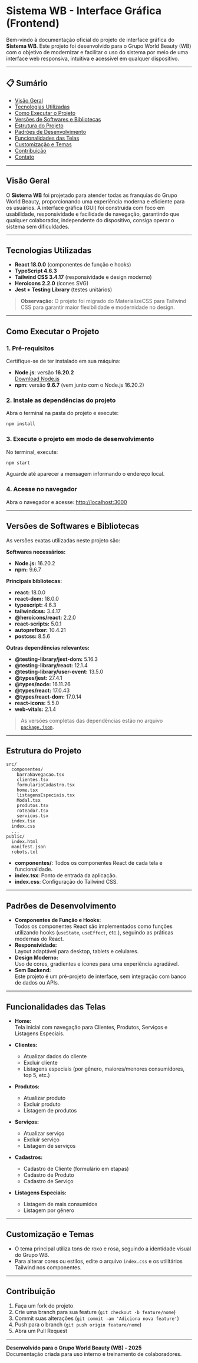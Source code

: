 # Sistema WB - Interface Gráfica (Frontend)

Bem-vindo à documentação oficial do projeto de interface gráfica do **Sistema WB**. Este projeto foi desenvolvido para o Grupo World Beauty (WB) com o objetivo de modernizar e facilitar o uso do sistema por meio de uma interface web responsiva, intuitiva e acessível em qualquer dispositivo.

---

## 📋 Sumário

- [Visão Geral](#visão-geral)
- [Tecnologias Utilizadas](#tecnologias-utilizadas)
- [Como Executar o Projeto](#como-executar-o-projeto)
- [Versões de Softwares e Bibliotecas](#versoes-de-softwares-e-bibliotecas)
- [Estrutura do Projeto](#estrutura-do-projeto)
- [Padrões de Desenvolvimento](#padrões-de-desenvolvimento)
- [Funcionalidades das Telas](#funcionalidades-das-telas)
- [Customização e Temas](#customização-e-temas)
- [Contribuição](#contribuição)
- [Contato](#contato)

---

## Visão Geral

O **Sistema WB** foi projetado para atender todas as franquias do Grupo World Beauty, proporcionando uma experiência moderna e eficiente para os usuários. A interface gráfica (GUI) foi construída com foco em usabilidade, responsividade e facilidade de navegação, garantindo que qualquer colaborador, independente do dispositivo, consiga operar o sistema sem dificuldades.

---

## Tecnologias Utilizadas

- **React 18.0.0** (componentes de função e hooks)
- **TypeScript 4.6.3**
- **Tailwind CSS 3.4.17** (responsividade e design moderno)
- **Heroicons 2.2.0** (ícones SVG)
- **Jest + Testing Library** (testes unitários)

> **Observação:** O projeto foi migrado do MaterializeCSS para Tailwind CSS para garantir maior flexibilidade e modernidade no design.

---

## Como Executar o Projeto

### 1. Pré-requisitos

Certifique-se de ter instalado em sua máquina:

- **Node.js**: versão **16.20.2**  
  [Download Node.js](https://nodejs.org/)
- **npm**: versão **9.6.7** (vem junto com o Node.js 16.20.2)

### 2. Instale as dependências do projeto

Abra o terminal na pasta do projeto e execute:

```bash
npm install
```

### 3. Execute o projeto em modo de desenvolvimento

No terminal, execute:

```bash
npm start
```

Aguarde até aparecer a mensagem informando o endereço local.

### 4. Acesse no navegador

Abra o navegador e acesse: [http://localhost:3000](http://localhost:3000)

---

## Versões de Softwares e Bibliotecas

As versões exatas utilizadas neste projeto são:

**Softwares necessários:**
- **Node.js:** 16.20.2
- **npm:** 9.6.7

**Principais bibliotecas:**
- **react:** 18.0.0
- **react-dom:** 18.0.0
- **typescript:** 4.6.3
- **tailwindcss:** 3.4.17
- **@heroicons/react:** 2.2.0
- **react-scripts:** 5.0.1
- **autoprefixer:** 10.4.21
- **postcss:** 8.5.6

**Outras dependências relevantes:**
- **@testing-library/jest-dom:** 5.16.3
- **@testing-library/react:** 12.1.4
- **@testing-library/user-event:** 13.5.0
- **@types/jest:** 27.4.1
- **@types/node:** 16.11.26
- **@types/react:** 17.0.43
- **@types/react-dom:** 17.0.14
- **react-icons:** 5.5.0
- **web-vitals:** 2.1.4

> As versões completas das dependências estão no arquivo [`package.json`](package.json).

---

## Estrutura do Projeto

```
src/
  componentes/
    barraNavegacao.tsx
    clientes.tsx
    formularioCadastro.tsx
    home.tsx
    listagensEspeciais.tsx
    Modal.tsx
    produtos.tsx
    roteador.tsx
    servicos.tsx
  index.tsx
  index.css
  ...
public/
  index.html
  manifest.json
  robots.txt
```

- **componentes/**: Todos os componentes React de cada tela e funcionalidade.
- **index.tsx**: Ponto de entrada da aplicação.
- **index.css**: Configuração do Tailwind CSS.

---

## Padrões de Desenvolvimento

- **Componentes de Função e Hooks:**  
  Todos os componentes React são implementados como funções utilizando hooks (`useState`, `useEffect`, etc.), seguindo as práticas modernas do React.
- **Responsividade:**  
  Layout adaptável para desktop, tablets e celulares.
- **Design Moderno:**  
  Uso de cores, gradientes e ícones para uma experiência agradável.
- **Sem Backend:**  
  Este projeto é um pré-projeto de interface, sem integração com banco de dados ou APIs.

---

## Funcionalidades das Telas

- **Home:**  
  Tela inicial com navegação para Clientes, Produtos, Serviços e Listagens Especiais.

- **Clientes:**  
  - Atualizar dados do cliente
  - Excluir cliente
  - Listagens especiais (por gênero, maiores/menores consumidores, top 5, etc.)

- **Produtos:**  
  - Atualizar produto
  - Excluir produto
  - Listagem de produtos

- **Serviços:**  
  - Atualizar serviço
  - Excluir serviço
  - Listagem de serviços

- **Cadastros:**  
  - Cadastro de Cliente (formulário em etapas)
  - Cadastro de Produto
  - Cadastro de Serviço

- **Listagens Especiais:**  
  - Listagem de mais consumidos
  - Listagem por gênero

---

## Customização e Temas

- O tema principal utiliza tons de roxo e rosa, seguindo a identidade visual do Grupo WB.
- Para alterar cores ou estilos, edite o arquivo `index.css` e os utilitários Tailwind nos componentes.

---

## Contribuição

1. Faça um fork do projeto
2. Crie uma branch para sua feature (`git checkout -b feature/nome`)
3. Commit suas alterações (`git commit -am 'Adiciona nova feature'`)
4. Push para o branch (`git push origin feature/nome`)
5. Abra um Pull Request

---

**Desenvolvido para o Grupo World Beauty (WB) - 2025**  
Documentação criada para uso interno e treinamento de colaboradores.